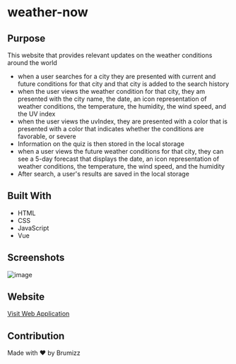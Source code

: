 # weather-now


## Purpose
This website that provides relevant updates on the weather conditions around the world


* when a user searches for a city they are presented with current and future conditions for that city and that city is added to the search history
* when the user views the weather condition for that city, they am presented with the city name, the date, an icon representation of weather conditions, the temperature, the humidity, the wind speed, and the UV index
* when the user views the uvIndex, they are presented with a color that is  presented with a color that indicates whether the conditions are favorable,  or severe
* Information on the quiz is then stored in the local storage
* when a user views the future weather conditions for that city, they can see a 5-day forecast that displays the date, an icon representation of weather conditions, the temperature, the wind speed, and the humidity
* After search, a user's results are saved in the local storage


## Built With
* HTML
* CSS
* JavaScript
* Vue


## Screenshots

![image](https://i.ibb.co/HGxJpjs/Screenshot-from-2022-09-23-22-12-50.png)


## Website
<a href='http://brume-vue-app.s3-website.eu-west-2.amazonaws.com/'>Visit Web Application</a>

## Contribution
Made with ❤️ by Brumizz
